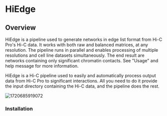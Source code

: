 # HiEdge

## Overview

HiEdge is a pipeline used to generate networks in edge list format from Hi-C Pro's Hi-C data. It works with both raw and balanced matrices, at any resolution. The pipeline runs in parallel and enables processing of multiple resolutions and cell line datasets simultaneously. The end result are networks containing only significant chromatin contacts. See "Usage" and help message for more information.


HiEdge is a Hi-C pipeline used to easily and automatically process output data from Hi-C Pro to significant interactions. All you need to do it provide the input directory containing the Hi-C data, and the pipeline does the rest.

![1720685919072](image/README/1720685919072.png)

### Installation
